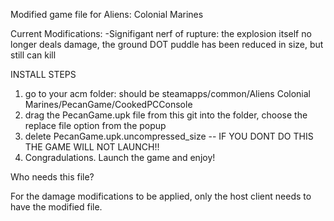 Modified game file for Aliens: Colonial Marines

Current Modifications:
  -Signifigant nerf of rupture: the explosion itself no longer deals damage, the ground DOT puddle has been reduced in size,
    but still can kill


INSTALL STEPS

1. go to your acm folder: should be steamapps/common/Aliens Colonial Marines/PecanGame/CookedPCConsole
2. drag the PecanGame.upk file from this git into the folder, choose the replace file option from the popup
3. delete PecanGame.upk.uncompressed_size -- IF YOU DONT DO THIS THE GAME WILL NOT LAUNCH!!
4. Congradulations. Launch the game and enjoy!

Who needs this file?

For the damage modifications to be applied, only the host client needs to have the modified file.
